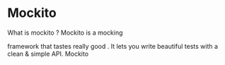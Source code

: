 # Mockito

What is  mockito ?
Mockito is a  mocking

 framework  that tastes really  good . It lets  you write beautiful tests  with a clean &  simple  API. Mockito



